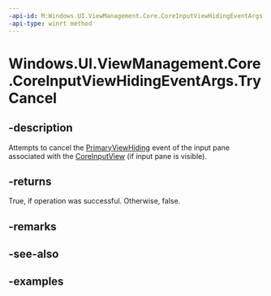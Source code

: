 ```yaml
---
-api-id: M:Windows.UI.ViewManagement.Core.CoreInputViewHidingEventArgs.TryCancel
-api-type: winrt method
---
```


<!-- Method syntax.
public bool CoreInputViewHidingEventArgs.TryCancel()
-->

# Windows.UI.ViewManagement.Core.CoreInputViewHidingEventArgs.TryCancel

## -description

Attempts to cancel the [PrimaryViewHiding](coreinputview_primaryviewhiding.md) event of the input pane associated with the [CoreInputView](coreinputview.md) (if input pane is visible).

## -returns

True, if operation was successful. Otherwise, false.

## -remarks

## -see-also

## -examples
